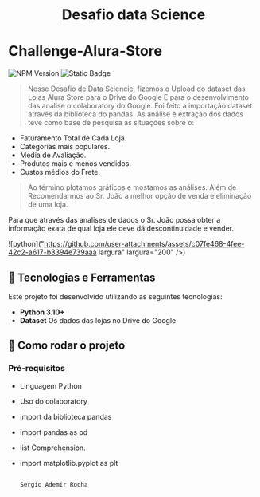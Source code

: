 <h1 align="center"> Desafio data Science </h1>

# Challenge-Alura-Store

![NPM Version](https://img.shields.io/npm/v/npm)  <img alt="Static Badge" src="https://img.shields.io/badge/Python-Data%20Sciencie-Azul%20Marinho">


> Nesse Desafio de Data Sciencie, fizemos o Upload do dataset das Lojas Alura Store
> para o Drive do Google
> E para o desenvolvimento das análise o colaboratory do Google.
> Foi feito a importação dataset através da biblioteca do pandas.
> As análise e extração dos dados teve como base de pesquisa as situações sobre o:
- Faturamento Total de Cada Loja.
- Categorias mais populares.
- Media de Avaliação.
- Produtos mais e menos vendidos.
- Custos médios do Frete.
> Ao término plotamos gráficos e mostamos as análises.
> Além de Recomendarmos ao Sr. João a melhor opção de venda e eliminação de uma loja. 

Para que através das analises de dados o Sr. João possa obter a informação
exata de qual loja ele deve dá descontinuidade e vender.

![python]("https://github.com/user-attachments/assets/c07fe468-4fee-42c2-a617-b3394e739aaa largura"  largura="200" />)


## 🐍 Tecnologias e Ferramentas

Este projeto foi desenvolvido utilizando as seguintes tecnologias:

- **Python 3.10+**
- **Dataset**  Os dados das lojas no Drive do Google
## 🚀 Como rodar o projeto
### Pré-requisitos
- Linguagem Python 
- Uso do colaboratory
- import da biblioteca pandas
- import pandas as pd
- list Comprehension.
- import matplotlib.pyplot as plt

                                                                         Sergio Ademir Rocha
